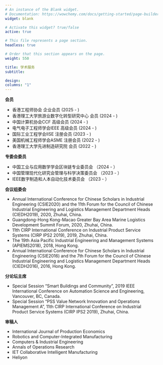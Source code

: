 ```yaml
---
# An instance of the Blank widget.
# Documentation: https://wowchemy.com/docs/getting-started/page-builder/
widget: blank

# Activate this widget? true/false
active: true

# This file represents a page section.
headless: true

# Order that this section appears on the page.
weight: 550

title: 学术服务
subtitle: 

design:
columns: "1"
---
```


**会员**
- 香港工程师协会 企业会员 (2025 - )
- 香港理工大学旅游业数字化转型研究中心 会员 (2024 - )
- 中国计算机协会CCF 高级会员 (2024 - )
- 电气电子工程师学会IEEE 高级会员 (2024 - )
- 国际工业工程学会IISE 注册会员 (2023 - )
- 美国机械工程师学会ASME 注册会员 (2022 - )
- 香港理工大学先进制造研究院 会员 (2022 - )

**专委会委员**
- 中国工业与应用数学学会区块链专业委员会 （2024 - ）
- 中国管理现代化研究会管理与科学决策委员会 （2023 - ）
- IEEE数字制造和人本自动化技术委员会 （2023 - ）

**会议组委会**	

- Annual International Conference for Chinese Scholars in Industrial Engineering (CSIE2020) and the 11th Forum for the Council of Chinese Industrial Engineering and Logistics Management Department Heads (CIEDH2019), 2020, Zhuhai, China.
- Guangdong-Hong Kong-Macao Greater Bay Area Marine Logistics Development Summit Forum, 2020, Zhuhai, China.
- 11th CIRP International Conference on Industrial Product Service Systems (CIRP IPS2 2019), 2019, Zhuhai, China.
- The 19th Asia Pacific Industrial Engineering and Management Systems (APIEMS2018), 2018, Hong Kong.
- Annual International Conference for Chinese Scholars in Industrial Engineering (CSIE2016) and the 7th Forum for the Council of Chinese Industrial Engineering and Logistics Management Department Heads (CIEDH2016), 2016, Hong Kong.

**分论坛主席**
  
- Special Session “Smart Buildings and Community”, 2019 IEEE International Conference on Automation Science and Engineering, Vancouver, BC, Canada.
- Special Session “PSS Value Network Innovation and Operations Management A”, 11th CIRP International Conference on Industrial Product Service Systems (CIRP IPS2 2019), Zhuhai, China.

**审稿人**	

- International Journal of Production Economics
- Robotics and Computer-Integrated Manufacturing
- Computers & Industrial Engineering
- Annals of Operations Research
- IET Collaborative Intelligent Manufacturing
- Heliyon
